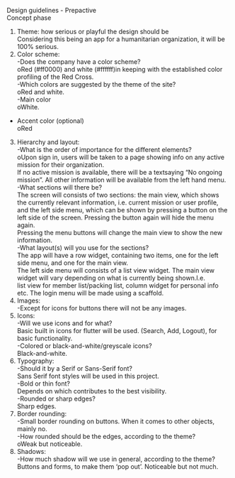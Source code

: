 Design guidelines - Prepactive  
Concept phase  
1. Theme: how serious or playful the design should be  
  Considering this being an app for a humanitarian organization, it will be 100% serious.  
2. Color scheme:  
  -Does the company have a color scheme?  
    oRed (#ff0000) and white (#ffffff)in keeping with the established color profiling of the Red Cross.  
  -Which colors are suggested by the theme of the site?  
    oRed and white.  
  -Main color  
    oWhite.  
  - Accent color (optional)  
    oRed  
3. Hierarchy and layout:  
  -What is the order of importance for the different elements?  
    oUpon sign in, users will be taken to a page showing info on any active mission for their organization.  
    If no active mission is available, there will be a textsaying “No ongoing mission”. All other information will be available from the left hand menu.  
  -What sections will there be?  
    The screen will consists of two sections: the main view, which shows the currently relevant information, i.e. current mission or user profile,  
    and the left side menu, which can be shown by pressing a button on the left side of the screen. Pressing the button again will hide the menu again.  
    Pressing the menu buttons will change the main view to show the new information.  
  -What layout(s) will you use for the sections?  
    The app will have a row widget, containing two items, one for the left side menu, and one for the main view.  
    The left side menu will consists of a list view widget. The main view widget will vary depending on what is currently being shown.I.e.  
    list view for member list/packing list, column widget for personal info etc. The login menu will be made using a scaffold.  
4. Images:  
   -Except for icons for buttons there will not be any images.  
5. Icons:  
  -Will we use icons and for what?  
   Basic built in icons for flutter will be used. (Search, Add, Logout), for basic functionality.  
  -Colored or black-and-white/greyscale icons?  
   Black-and-white.  
6. Typography:  
  -Should it by a Serif or Sans-Serif font?  
   Sans Serif font styles will be used in this project.  
  -Bold or thin font?  
   Depends on which contributes to the best visibility.  
  -Rounded or sharp edges?  
   Sharp edges.  
7. Border rounding:  
  -Small border rounding on buttons. When it comes to other objects, mainly no.  
  -How rounded should be the edges, according to the theme?  
    oWeak but noticeable.  
8. Shadows:  
  -How much shadow will we use in general, according to the theme?  
   Buttons and forms, to make them ‘pop out’. Noticeable but not much.  
